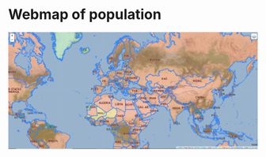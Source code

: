 # Webmap of population 

![none](https://github.com/truthfool/webmap/blob/master/Screenshot%20(64).png)
